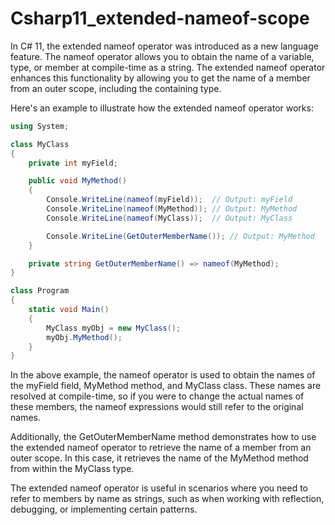 # Csharp11_extended-nameof-scope

In C# 11, the extended nameof operator was introduced as a new language feature. The nameof operator allows you to obtain the name of a variable, type, or member at compile-time as a string. The extended nameof operator enhances this functionality by allowing you to get the name of a member from an outer scope, including the containing type.

Here's an example to illustrate how the extended nameof operator works:

```csharp
using System;

class MyClass
{
    private int myField;

    public void MyMethod()
    {
        Console.WriteLine(nameof(myField));  // Output: myField
        Console.WriteLine(nameof(MyMethod)); // Output: MyMethod
        Console.WriteLine(nameof(MyClass));  // Output: MyClass

        Console.WriteLine(GetOuterMemberName()); // Output: MyMethod
    }

    private string GetOuterMemberName() => nameof(MyMethod);
}

class Program
{
    static void Main()
    {
        MyClass myObj = new MyClass();
        myObj.MyMethod();
    }
}
```

In the above example, the nameof operator is used to obtain the names of the myField field, MyMethod method, and MyClass class. These names are resolved at compile-time, so if you were to change the actual names of these members, the nameof expressions would still refer to the original names.

Additionally, the GetOuterMemberName method demonstrates how to use the extended nameof operator to retrieve the name of a member from an outer scope. In this case, it retrieves the name of the MyMethod method from within the MyClass type.

The extended nameof operator is useful in scenarios where you need to refer to members by name as strings, such as when working with reflection, debugging, or implementing certain patterns.
